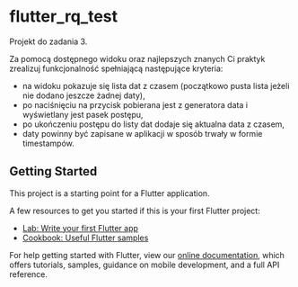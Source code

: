 # flutter_rq_test

Projekt do zadania 3.

Za pomocą dostępnego widoku oraz najlepszych znanych Ci praktyk zrealizuj funkcjonalność spełniającą następujące kryteria:
- na widoku pokazuje się lista dat z czasem (początkowo pusta lista jeżeli nie dodano jeszcze żadnej daty),
- po naciśnięciu na przycisk pobierana jest z generatora data i wyświetlany jest pasek postępu,
- po ukończeniu postępu do listy dat dodaje się aktualna data z czasem,
- daty powinny być zapisane w aplikacji w sposób trwały w formie timestampów.

## Getting Started

This project is a starting point for a Flutter application.

A few resources to get you started if this is your first Flutter project:

- [Lab: Write your first Flutter app](https://flutter.dev/docs/get-started/codelab)
- [Cookbook: Useful Flutter samples](https://flutter.dev/docs/cookbook)

For help getting started with Flutter, view our
[online documentation](https://flutter.dev/docs), which offers tutorials,
samples, guidance on mobile development, and a full API reference.
